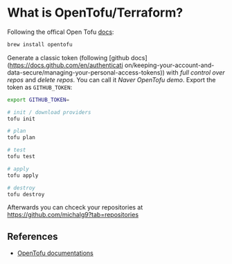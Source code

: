 # What is OpenTofu/Terraform?

Following the offical Open Tofu [docs](https://opentofu.org/docs/intro/install/):

```bash
brew install opentofu
```

Generate a classic token (following [github docs](https://docs.github.com/en/authenticati
on/keeping-your-account-and-data-secure/managing-your-personal-access-tokens)) with *full control over repos* and *delete repos*. You can call it *Naver OpenTofu demo*. Export the token as `GITHUB_TOKEN`:


```bash
export GITHUB_TOKEN=

# init / download providers
tofu init

# plan
tofu plan

# test
tofu test

# apply
tofu apply

# destroy
tofu destroy
```

Afterwards you can chceck your repositories at https://github.com/michalg9?tab=repositories

## References

- [OpenTofu documentations](https://opentofu.org/docs)
